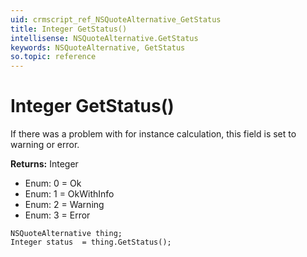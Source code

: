 ```yaml
---
uid: crmscript_ref_NSQuoteAlternative_GetStatus
title: Integer GetStatus()
intellisense: NSQuoteAlternative.GetStatus
keywords: NSQuoteAlternative, GetStatus
so.topic: reference
---
```


# Integer GetStatus()

If there was a problem with for instance calculation, this field is set to warning or error.

**Returns:** Integer

* Enum: 0 = Ok 
* Enum: 1 = OkWithInfo 
* Enum: 2 = Warning 
* Enum: 3 = Error 

```crmscript
NSQuoteAlternative thing;
Integer status  = thing.GetStatus();
```

